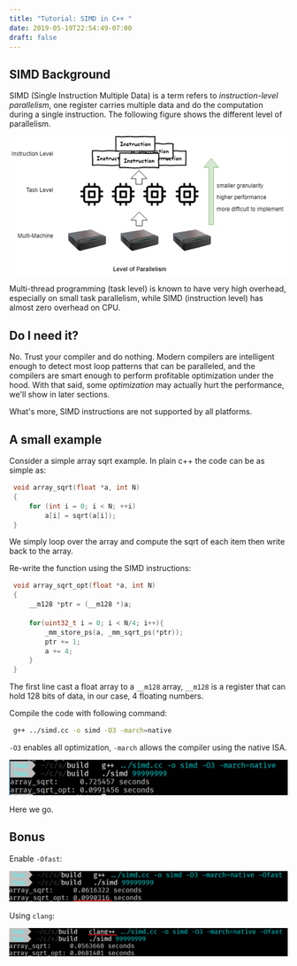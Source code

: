 ```yaml
---
title: "Tutorial: SIMD in C++ "
date: 2019-05-19T22:54:49-07:00
draft: false 
---
```


## SIMD Background
SIMD (Single Instruction Multiple Data) is a term refers to *instruction-level parallelism*, one register carries multiple data and do the computation during a single instruction. The following figure shows the different level of parallelism.

![level-para](/img/level-para.png)

Multi-thread programming (task level) is known to have very high overhead, especially on small task parallelism, while SIMD (instruction level) has almost zero overhead on CPU.



## Do I need it?

No. Trust your compiler and do nothing. Modern compilers are intelligent enough to detect most loop patterns that can be paralleled, and the compilers are smart enough to perform profitable optimization under the hood. With that said, some *optimization* may actually hurt the performance, we'll show in later sections.

What's more, SIMD instructions are not supported by all platforms. 



## A small example

Consider a simple array sqrt example. In plain c++ the code can be as simple as:

```c++
 void array_sqrt(float *a, int N)
 {
     for (int i = 0; i < N; ++i)
         a[i] = sqrt(a[i]);
 }

```

We simply loop over the array and compute the sqrt of each item then write back to the array.

Re-write the function using the SIMD instructions:

```c++
 void array_sqrt_opt(float *a, int N)
 {
     __m128 *ptr = (__m128 *)a;

     for(uint32_t i = 0; i < N/4; i++){
         _mm_store_ps(a, _mm_sqrt_ps(*ptr));
         ptr += 1;
         a += 4;
     }
 }

```

The first line cast a float array to a `__m128` array, `__m128` is a register that can hold 128 bits of data, in our case, 4 floating numbers.

Compile the code with following command:

```bash
 g++ ../simd.cc -o simd -O3 -march=native
```

`-O3` enables all optimization, `-march` allows the compiler using the native ISA.

![1558335250057](/img/1558335250057.png)

Here we go.





## Bonus

Enable `-Ofast`:

![1558335420257](/img/1558335420257.png)



Using `clang`:

![1558335477506](/img/1558335477506.png)